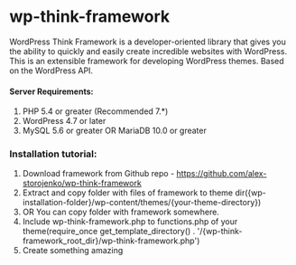 # wp-think-framework

WordPress Think Framework is a developer-oriented library that gives you the ability to quickly and easily create incredible websites with WordPress. This is an extensible framework for developing WordPress themes. Based on the WordPress API.

#### Server Requirements:

1. PHP 5.4 or greater (Recommended 7.*)
2. WordPress 4.7 or later
3. MySQL 5.6 or greater OR MariaDB 10.0 or greater

### Installation tutorial:

1. Download framework from Github repo - https://github.com/alex-storojenko/wp-think-framework
2. Extract and copy folder with files of framework to theme dir({wp-installation-folder}/wp-content/themes/{your-theme-directory})
3. OR You can copy folder with framework somewhere.
4. Include wp-think-framework.php to functions.php of your theme(require_once get_template_directory() . '/{wp-think-framework_root_dir}/wp-think-framework.php')
5. Create something amazing